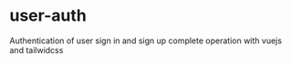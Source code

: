 # user-auth
Authentication of user sign in and sign up complete operation with vuejs and tailwidcss
